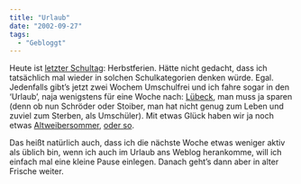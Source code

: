 ```yaml
---
title: "Urlaub"
date: "2002-09-27"
tags:
  - "Gebloggt"
---
```


Heute ist [letzter Schultag](http://alice.vincent.net/72.html#Schools_Out): Herbstferien. Hätte nicht gedacht, dass ich tatsächlich mal wieder in solchen Schulkategorien denken würde. Egal. Jedenfalls gibt’s jetzt zwei Wochem Umschulfrei und ich fahre sogar in den ‘Urlaub’, naja wenigstens für eine Woche nach: [Lübeck](http://www.luebeck.de), man muss ja sparen (denn ob nun Schröder oder Stoiber, man hat nicht genug zum Leben und zuviel zum Sterben, als Umschüler). Mit etwas Glück haben wir ja noch etwas [Altweibersommer](http://www.wissen.de/xt/default.do?MENUID=40,156,538&MENUNAME=InfoContainer&amp;OCCURRENCEID=1003123.1003123.TM01-FullContent&WissenID=PZQDJJGr0Oq7AOAAIgiK9kwpykOTUiNUb9v1KR9c1HZucup2Z4bx|6268501090447948182/182718476/6/7062/7062/7003/7003/7062/-1|-3774814505291754528/182718475/6/7062/7062/7003/7003/7062/-1|1033110308361), [oder so](http://www.garten-literatur.de/Leselaube/britting_altweib.htm).

Das heißt natürlich auch, dass ich die nächste Woche etwas weniger aktiv als üblich bin, wenn ich auch im Urlaub ans Weblog herankomme, will ich einfach mal eine kleine Pause einlegen. Danach geht’s dann aber in alter Frische weiter.
